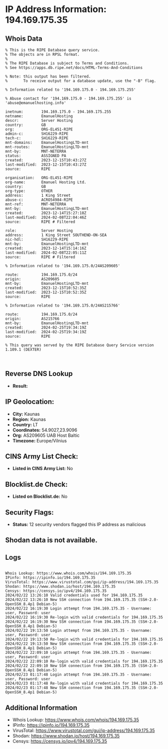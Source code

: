 # IP Address Information: 194.169.175.35

## Whois Data
```
% This is the RIPE Database query service.
% The objects are in RPSL format.
%
% The RIPE Database is subject to Terms and Conditions.
% See https://apps.db.ripe.net/docs/HTML-Terms-And-Conditions

% Note: this output has been filtered.
%       To receive output for a database update, use the "-B" flag.

% Information related to '194.169.175.0 - 194.169.175.255'

% Abuse contact for '194.169.175.0 - 194.169.175.255' is 'abuse@emanuelhosting.info'

inetnum:        194.169.175.0 - 194.169.175.255
netname:        EmanuelHosting
descr:          Server Hosting
country:        GB
org:            ORG-EL451-RIPE
admin-c:        SH16229-RIPE
tech-c:         SH16229-RIPE
mnt-domains:    EmanuelHostingLTD-mnt
mnt-routes:     EmanuelHostingLTD-mnt
mnt-by:         MNT-NETERRA
status:         ASSIGNED PA
created:        2023-12-15T10:43:27Z
last-modified:  2023-12-15T10:43:27Z
source:         RIPE

organisation:   ORG-EL451-RIPE
org-name:       Emanuel Hosting Ltd.
country:        GB
org-type:       OTHER
address:        1 King Street
abuse-c:        ACRO54984-RIPE
mnt-ref:        MNT-NETERRA
mnt-by:         EmanuelHostingLTD-mnt
created:        2023-12-14T15:27:18Z
last-modified:  2024-02-08T22:04:46Z
source:         RIPE # Filtered

role:           Server Hosting
address:        1 King Street SOUTHEND-ON-SEA
nic-hdl:        SH16229-RIPE
mnt-by:         EmanuelHostingLTD-mnt
created:        2023-12-14T15:14:16Z
last-modified:  2024-02-08T22:05:11Z
source:         RIPE # Filtered

% Information related to '194.169.175.0/24AS209605'

route:          194.169.175.0/24
origin:         AS209605
mnt-by:         EmanuelHostingLTD-mnt
created:        2023-12-15T10:52:35Z
last-modified:  2023-12-15T10:52:35Z
source:         RIPE

% Information related to '194.169.175.0/24AS215766'

route:          194.169.175.0/24
origin:         AS215766
mnt-by:         EmanuelHostingLTD-mnt
created:        2024-02-25T19:34:19Z
last-modified:  2024-02-25T19:34:19Z
source:         RIPE

% This query was served by the RIPE Database Query Service version 1.109.1 (DEXTER)



```
## Reverse DNS Lookup
- **Result:** 

## IP Geolocation:
- **City:** Kaunas
- **Region:** Kaunas
- **Country:** LT
- **Coordinates:** 54.9027,23.9096
- **Org:** AS209605 UAB Host Baltic
- **Timezone:** Europe/Vilnius

## CINS Army List Check:
- **Listed in CINS Army List:** 
No

## Blocklist.de Check:
- **Listed on Blocklist.de:** 
No

## Security Flags:
- **Status:** 12 security vendors flagged this IP address as malicious

## Shodan data is not available.

## Logs
```

Whois Lookup: https://www.whois.com/whois/194.169.175.35
IPinfo: https://ipinfo.io/194.169.175.35
VirusTotal: https://www.virustotal.com/gui/ip-address/194.169.175.35
Shodan: https://www.shodan.io/host/194.169.175.35
Censys: https://censys.io/ipv4/194.169.175.35
2024/02/22 13:26:10 Valid credentials used for 194.169.175.35
2024/02/22 13:26:10 New SSH connection from 194.169.175.35 (SSH-2.0-OpenSSH_8.4p1 Debian-5)
2024/02/22 16:19:30 Login attempt from 194.169.175.35 - Username: user, Password: user
2024/02/22 16:19:30 Re-login with valid credentials for 194.169.175.35
2024/02/22 16:19:30 New SSH connection from 194.169.175.35 (SSH-2.0-OpenSSH_8.4p1 Debian-5)
2024/02/22 19:13:50 Login attempt from 194.169.175.35 - Username: user, Password: user
2024/02/22 19:13:50 Re-login with valid credentials for 194.169.175.35
2024/02/22 19:13:50 New SSH connection from 194.169.175.35 (SSH-2.0-OpenSSH_8.4p1 Debian-5)
2024/02/22 22:09:10 Login attempt from 194.169.175.35 - Username: user, Password: user
2024/02/22 22:09:10 Re-login with valid credentials for 194.169.175.35
2024/02/22 22:09:10 New SSH connection from 194.169.175.35 (SSH-2.0-OpenSSH_8.4p1 Debian-5)
2024/02/23 01:17:48 Login attempt from 194.169.175.35 - Username: user, Password: user
2024/02/23 01:17:48 Re-login with valid credentials for 194.169.175.35
2024/02/23 01:17:48 New SSH connection from 194.169.175.35 (SSH-2.0-OpenSSH_8.4p1 Debian-5)

```
## Additional Information
- Whois Lookup: https://www.whois.com/whois/194.169.175.35
- IPinfo: https://ipinfo.io/194.169.175.35
- VirusTotal: https://www.virustotal.com/gui/ip-address/194.169.175.35
- Shodan: https://www.shodan.io/host/194.169.175.35
- Censys: https://censys.io/ipv4/194.169.175.35

